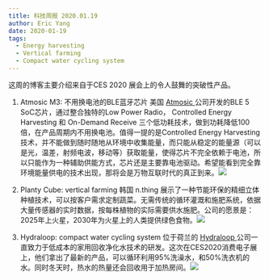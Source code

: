 ```yaml
---
title: 科技周报 2020.01.19
author: Eric Yang
date: 2020-01-19
tags: 
  - Energy harvesting
  - Vertical farming
  - Compact water cycling system
---
```


这周的博客主要介绍来自于CES 2020 展会上的令人鼓舞的突破性产品。

1. Atmosic M3: 不用换电池的BLE蓝牙芯片
美国 [Atmosic ](https://www.atmosic.com)公司开发的BLE 5 SoC芯片，通过整合独特的Low Power Radio， Controlled Energy Harvesting 和 On-Demand Receive 三个低功耗技术，做到功耗降低100倍，在产品周期内不用换电池。值得一提的是Controlled Energy Harvesting 技术，并不能做到随时随地从环境中收集能量，而只能从稳定的能量源（可以是光，温差，射频电波，移动等）获取能量，使得芯片不完全依赖于电池，所以只能作为一种辅助供能方式，芯片还是主要靠电池驱动。希望能看到完全靠环境能量供电的技术出现，那将会是万物互联时代的真正到来。![](/static/img/6f990bc2e2c6f18c272da015bb8c9ef9.png)

2. Planty Cube: vertical farming
韩国 n.thing 展示了一种节能环保的精细立体种植技术，可以按客户需求定制蔬菜。无需传统的循环灌溉和施肥系统，依据大量传感器的实时数据，按每株植物的实际需要供水施肥。公司的愿景是：2025年上火星，2030年为火星上的人类提供绿色食物。![](/static/img/599e401cbe35ceecc830c99fb078b924.png)

3. Hydraloop: compact water cycling system
位于荷兰的 [Hydraloop ](https://www.hydraloop.com)公司一直致力于低成本的家用回收净化水技术的研发。这次在CES2020消费电子展上，他们拿出了最新的产品，可以循环利用95%洗澡水，和50%洗衣机的水。同时冬天时，热水的热量还会回收用于加热房间。![](/static/img/358c603d09b216e46b0a795249cd4bbc.png)

